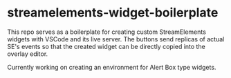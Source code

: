 # streamelements-widget-boilerplate

This repo serves as a boilerplate for creating custom StreamElements widgets with VSCode and its live server. The buttons send replicas of actual SE's events so that the created widget can be directly copied into the overlay editor.

Currently working on creating an environment for Alert Box type widgets.
